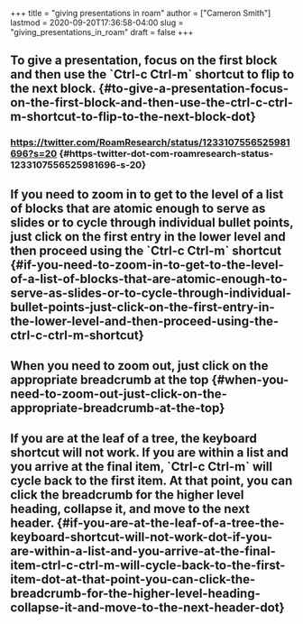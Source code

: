 +++
title = "giving presentations in roam"
author = ["Cameron Smith"]
lastmod = 2020-09-20T17:36:58-04:00
slug = "giving_presentations_in_roam"
draft = false
+++

## To give a presentation, focus on the first block and then use the \`Ctrl-c Ctrl-m\` shortcut to flip to the next block. {#to-give-a-presentation-focus-on-the-first-block-and-then-use-the-ctrl-c-ctrl-m-shortcut-to-flip-to-the-next-block-dot}


### <https://twitter.com/RoamResearch/status/1233107556525981696?s=20> {#https-twitter-dot-com-roamresearch-status-1233107556525981696-s-20}


## If you need to zoom in to get to the level of a list of blocks that are atomic enough to serve as slides or to cycle through individual bullet points, just click on the first entry in the lower level and then proceed using the \`Ctrl-c Ctrl-m\` shortcut {#if-you-need-to-zoom-in-to-get-to-the-level-of-a-list-of-blocks-that-are-atomic-enough-to-serve-as-slides-or-to-cycle-through-individual-bullet-points-just-click-on-the-first-entry-in-the-lower-level-and-then-proceed-using-the-ctrl-c-ctrl-m-shortcut}


## When you need to zoom out, just click on the appropriate breadcrumb at the top {#when-you-need-to-zoom-out-just-click-on-the-appropriate-breadcrumb-at-the-top}


## If you are at the leaf of a tree, the keyboard shortcut will not work. If you are within a list and you arrive at the final item, \`Ctrl-c Ctrl-m\` will cycle back to the first item. At that point, you can click the breadcrumb for the higher level heading, collapse it, and move to the next header. {#if-you-are-at-the-leaf-of-a-tree-the-keyboard-shortcut-will-not-work-dot-if-you-are-within-a-list-and-you-arrive-at-the-final-item-ctrl-c-ctrl-m-will-cycle-back-to-the-first-item-dot-at-that-point-you-can-click-the-breadcrumb-for-the-higher-level-heading-collapse-it-and-move-to-the-next-header-dot}
